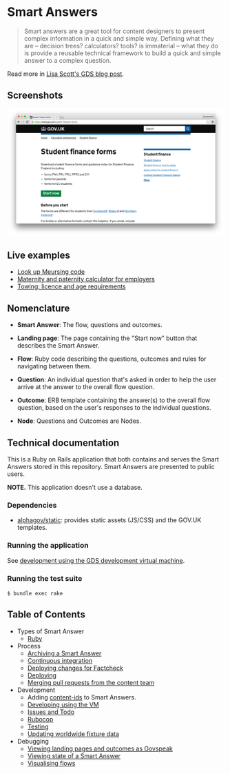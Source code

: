 # Smart Answers

> Smart answers are a great tool for content designers to present complex information in a quick and simple way. Defining what they are – decision trees? calculators? tools? is immaterial – what they do is provide a reusable technical framework to build a quick and simple answer to a complex question.

Read more in [Lisa Scott's GDS blog post](https://gds.blog.gov.uk/2012/02/16/smart-answers-are-smart/).

## Screenshots

![Student Finance Forms screenshot](./doc/assets/govuk-student-finance-forms.png)

## Live examples

* [Look up Meursing code](https://www.gov.uk/additional-commodity-code)
* [Maternity and paternity calculator for employers](https://www.gov.uk/maternity-paternity-calculator)
* [Towing: licence and age requirements](https://www.gov.uk/towing-rules)

## Nomenclature

* **Smart Answer**: The flow, questions and outcomes.

* **Landing page**: The page containing the "Start now" button that describes the Smart Answer.

* **Flow**: Ruby code describing the questions, outcomes and rules for navigating between them.

* **Question**: An individual question that's asked in order to help the user arrive at the answer to the overall flow question.

* **Outcome**: ERB template containing the answer(s) to the overall flow question, based on the user's responses to the individual questions.

* **Node**: Questions and Outcomes are Nodes.

## Technical documentation

This is a Ruby on Rails application that both contains and serves the Smart Answers stored in this repository. Smart Answers are presented to public users.

**NOTE.** This application doesn't use a database.

### Dependencies

* [alphagov/static](https://github.com/alphagov/static): provides static assets (JS/CSS) and the GOV.UK templates.

### Running the application

See [development using the GDS development virtual machine](developing-using-vm.md).

### Running the test suite

    $ bundle exec rake

## Table of Contents

* Types of Smart Answer
  * [Ruby](doc/smart-answer-flows.md)
* Process
  * [Archiving a Smart Answer](doc/archiving.md)
  * [Continuous integration](doc/continuous-integration.md)
  * [Deploying changes for Factcheck](doc/factcheck.md)
  * [Deploying](doc/deploying.md)
  * [Merging pull requests from the content team](doc/merging-content-prs.md)
* Development
  * Adding [content-ids](doc/content-ids.md) to Smart Answers.
  * [Developing using the VM](doc/developing-using-vm.md)
  * [Issues and Todo](https://github.com/alphagov/smart-answers/issues)
  * [Rubocop](doc/rubocop.md)
  * [Testing](doc/testing.md)
  * [Updating worldwide fixture data](doc/updating-worldwide-fixture-data.md)
* Debugging
  * [Viewing landing pages and outcomes as Govspeak](doc/viewing-templates-as-govspeak.md)
  * [Viewing state of a Smart Answer](doc/viewing-state.md)
  * [Visualising flows](doc/visualising-flows.md)
